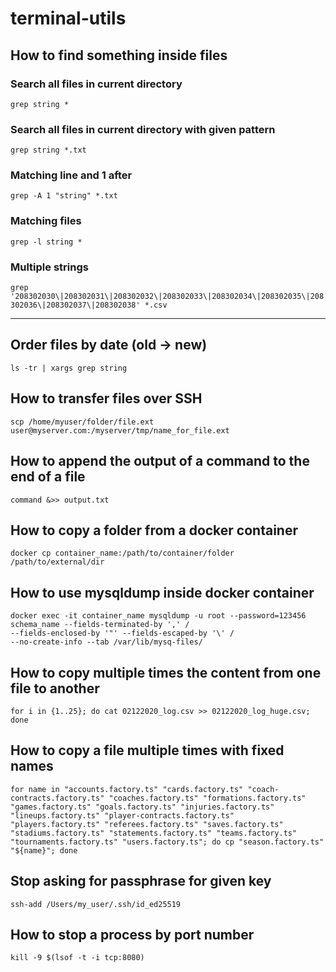# terminal-utils

## How to find something inside files

### Search all files in current directory
```grep string *```

### Search all files in current directory with given pattern
```grep string *.txt```

### Matching line and 1 after 
```grep -A 1 "string" *.txt```

### Matching files
```grep -l string *```

### Multiple strings
```grep '208302030\|208302031\|208302032\|208302033\|208302034\|208302035\|208302036\|208302037\|208302038' *.csv```

---

## Order files by date (old -> new)
```ls -tr | xargs grep string```

## How to transfer files over SSH
```scp /home/myuser/folder/file.ext user@myserver.com:/myserver/tmp/name_for_file.ext```

## How to append the output of a command to the end of a file
```command &>> output.txt```

## How to copy a folder from a docker container
```docker cp container_name:/path/to/container/folder /path/to/external/dir```

## How to use mysqldump inside docker container
```
docker exec -it container_name mysqldump -u root --password=123456 schema_name --fields-terminated-by ',' /
--fields-enclosed-by '"' --fields-escaped-by '\' /
--no-create-info --tab /var/lib/mysq-files/
```

## How to copy multiple times the content from one file to another 
```for i in {1..25}; do cat 02122020_log.csv >> 02122020_log_huge.csv; done```

## How to copy a file multiple times with fixed names 
```
for name in "accounts.factory.ts" "cards.factory.ts" "coach-contracts.factory.ts" "coaches.factory.ts" "formations.factory.ts" "games.factory.ts" "goals.factory.ts" "injuries.factory.ts" "lineups.factory.ts" "player-contracts.factory.ts" "players.factory.ts" "referees.factory.ts" "saves.factory.ts" "stadiums.factory.ts" "statements.factory.ts" "teams.factory.ts" "tournaments.factory.ts" "users.factory.ts"; do cp "season.factory.ts" "${name}"; done
```

## Stop asking for passphrase for given key
```ssh-add /Users/my_user/.ssh/id_ed25519```

## How to stop a process by port number
```kill -9 $(lsof -t -i tcp:8080)```

